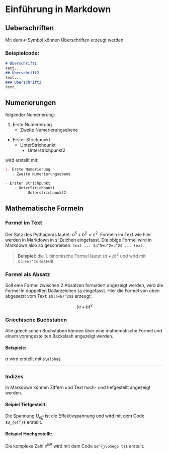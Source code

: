# Einführung in Markdown

## Ueberschriften 
Mit dem `#`-Symbol können Überschriften erzeugt werden.
### Beispielcode:


```markdown
# Überschrift1
text...
## Überschrift2
text...
### Überschrift3
text...
```

## Numerierungen
folgender Numerierung:

1. Erste Numerierung
   - Zweite Numerierungsebene

- Erster Strichpunkt
    - UnterStrichounkt
        - Unterstrichpunkt2

    
wird erstellt mit:

```markdown
1. Erste Numerierung
   - Zweite Numerierungsebene

- Erster Strichpunkt
    - UnterStrichounkt
        - Unterstrichpunkt2

```

## Mathematische Formeln

### Formel im Text
Der Satz des Pythagoras lautet: $a^5+b^2=c^2$. Formeln im Text wie hier werden in Markdown in `$`-Zeichen eingefasst.
Die obige Formel wird in Markdown also so geschrieben:
`text ... $a^5+b^2=c^2$ ... text`

>**Beispiel:**
>die 1. binomische Formel lautet $(a+b)^2$ und wird mit `$(a+b)^2$` erstellt.

### Formel als Absatz
Soll eine Formel zwischen 2 Absätzen formatiert angezeigt werden, wird die Formel in doppelten Dollarzeichen `$$` eingefasst.
Hier die Formel von oben abgesetzt vom Text: `$$(a+b)^2$$` erzeugt: 

$$(a+b)^2$$



### Griechische Buchstaben
Alle griechischen Buchstaben können über eine mathematische Formel und einem vorangestellten Backslash angezeigt werden.

#### Beispiele:
$\alpha$ wird erstellt mit `$\alpha$`

---
### Indizes 
In Markdown können Ziffern und Text hoch- und tiefgestellt angezeigt werden.

#### Beipiel Tiefgestellt:
Die Spannung $U_{eff}$ ist die Effektivspannung und wird mit dem Code `$U_{eff}$` erstellt.

#### Beispiel Hochgestellt:
Die komplexe Zahl $e^{j\omega t}$ wird mit dem Code `$e^{j\omega t}$` erstellt.